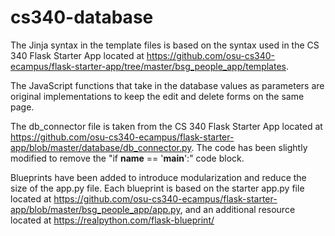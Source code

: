# cs340-database

The Jinja syntax in the template files is based on the syntax used in the CS 340 Flask Starter App located at https://github.com/osu-cs340-ecampus/flask-starter-app/tree/master/bsg_people_app/templates.

The JavaScript functions that take in the database values as parameters are original implementations to keep the edit and delete forms on the same page.

The db_connector file is taken from the CS 340 Flask Starter App located at https://github.com/osu-cs340-ecampus/flask-starter-app/blob/master/database/db_connector.py. The code has been slightly modified to remove the "if __name__ == '__main__':" code block.

Blueprints have been added to introduce modularization and reduce the size of the app.py file. Each blueprint is based on the starter app.py file located at https://github.com/osu-cs340-ecampus/flask-starter-app/blob/master/bsg_people_app/app.py, and an additional resource located at https://realpython.com/flask-blueprint/